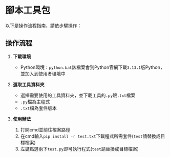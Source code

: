 # 腳本工具包

以下是操作流程指南，請依步驟操作：

## **操作流程**
1. **下載環境**
   - Python環境：`python.bat`該檔案會到Python官網下載`3.13.1`版Python，並加入到使用者環境中

2. **選取工具資料夾**
   - 選擇需要使用的工具資料夾，並下載工具的`.py`跟`.txt`檔案
   - `.py`檔為主程式
   - `.txt`檔為套件版本

3. **使用辦法**
   1. 打開cmd並前往檔案路徑
   2. 在cmd輸入`pip install -r test.txt`下載程式所需套件(`test`請替換成目標檔案)
   3. 左鍵點選兩下`test.py`即可執行程式(`test`請替換成目標檔案)
